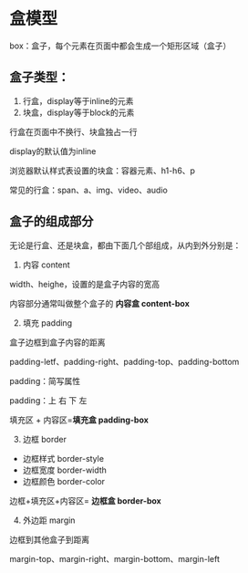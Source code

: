 # 盒模型

box：盒子，每个元素在页面中都会生成一个矩形区域（盒子）

## 盒子类型：

1. 行盒，display等于inline的元素
2. 块盒，display等于block的元素

行盒在页面中不换行、块盒独占一行

display的默认值为inline

浏览器默认样式表设置的块盒：容器元素、h1-h6、p

常见的行盒：span、a、img、video、audio

## 盒子的组成部分

无论是行盒、还是块盒，都由下面几个部组成，从内到外分别是：

1. 内容 content

width、heighe，设置的是盒子内容的宽高

内容部分通常叫做整个盒子的 **内容盒 content-box**

2. 填充 padding
   
盒子边框到盒子内容的距离

padding-letf、padding-right、padding-top、padding-bottom

padding：简写属性

padding：上 右 下 左

填充区 + 内容区=**填充盒 padding-box**

3. 边框 border

* 边框样式 border-style
* 边框宽度 border-width
* 边框颜色 border-color

边框+填充区+内容区= **边框盒 border-box**


4. 外边距 margin

边框到其他盒子到距离

margin-top、margin-right、margin-bottom、margin-left

